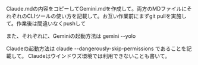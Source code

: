 Claude.mdの内容をコピーしてGemini.mdを作成して。両方のMDファイルにそれぞれのCLIツールの使い方を記載して。お互い作業前にまずgit pullを実施して。作業後は間違いなくpushして

また、それぞれに、Geminiの起動方法は
gemini --yolo

Claudeの起動方法は
claude --dangerously-skip-permissions 
であることを記載して。
Claudeはウインドウズ環境では利用できないことも書いて。
